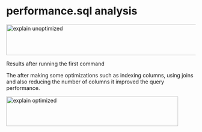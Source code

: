 
# performance.sql analysis

<img width="514" height="82" alt="explain unoptimized" src="https://github.com/user-attachments/assets/a1ae1aab-cd01-4d9d-ae84-fdd014a7058e" />

Results after running the first command

The after making some optimizations such as indexing columns, using joins and also reducing the number of columns it improved the query performance.

<img width="457" height="79" alt="explain optimized" src="https://github.com/user-attachments/assets/f2de5d8b-0906-4ce1-8bdf-62695a5f7601" />
